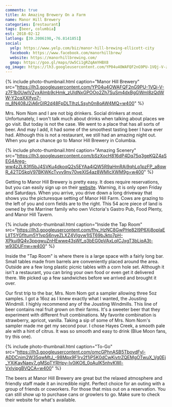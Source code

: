 ```yaml
---
comments: true
title: An Amazing Brewery On a Farm
name: Manor Hill Brewery
categories: [restaurant]
tags: [beer, columbia]
est: 2018-02-12
latlong: [39.2006198,-76.8141851]
social:
  yelp: https://www.yelp.com/biz/manor-hill-brewing-ellicott-city
  facebook: https://www.facebook.com/manorhillbrew/
  website: https://manorhillbrewing.com/
  gmap: https://goo.gl/maps/Uw5Ci1gRZqAmYHBX8
og_image: https://lh3.googleusercontent.com/YP04u4OWAFQF2nG9PU-1VQj-V-z7F1b0UwIVZyxAImb9cHmk_zUIdNxGPOOo2Zh7SuSm4dxBgGWml8zQdWW-Y2cqXXIfyo7-m_8N408J2iA6rGlR2d48FpDLTIhzLSsyh0n8oAW4MQ=w400
---
```


{%
  include photo-thumbnail.html 
  caption="Manor Hill Brewery"
  src="https://lh3.googleusercontent.com/YP04u4OWAFQF2nG9PU-1VQj-V-z7F1b0UwIVZyxAImb9cHmk_zUIdNxGPOOo2Zh7SuSm4dxBgGWml8zQdWW-Y2cqXXIfyo7-m_8N408J2iA6rGlR2d48FpDLTIhzLSsyh0n8oAW4MQ=w400"
%}

Mrs. Nom Nom and I are not big drinkers. Social drinkers at most. Unfortunately, I won't talk much about drinks when talking about places we go visit. But today is not the case. We went to a place that has all sorts of beer. And may I add, it had some of the smoothest tasting beer I have ever had. Although this is not a restaurant, we still had an amazing night out. When you get a chance go to Manor Hill Brewery in Columbia.

<!--more-->

{%
  include photo-thumbnail.html 
  caption="Amazing Scenery"
  src="https://lh3.googleusercontent.com/bSzXocH816dP4Dq75q3geKQZ4aSEG4Areg-ww4zZL83fl5bJ4SVKu4dkoqQ2s5EYAa4jQW5R9aHmRAi9qhLp1pzFP_a8qwR_42TDSkqV97BKWKcTvvv9ny70veXIS4az8WMIcXWM9g=w400"
%}

Getting to Manor Hill Brewery is pretty easy. It does require reservations, but you can easily sign up on their [website](https://manorhillbrewing.com/reservations/#id=tap-room-visit-ellicott-city). Warning, it is only open Friday and Saturdays. When you arrive, you drive down a long driveway that shows you the picturesque setting of Manor Hill Farm. Cows are grazing to the left of you and corn fields are to the right. This 54 acre piece of land is owned by the Marriner family who own Victoria's Gastro Pub, Food Plenty, and Manor Hill Tavern.

{%
  include photo-thumbnail.html 
  caption="Inside the Tap Room"
  src="https://lh3.googleusercontent.com/fhy_HzNC8GwPHe82l9P6Xj8oplaELlIT5YGfItum5Y1vpS6nyeZLXZ4VIgvw1IST69bJkto7pH-XPkuj9Q4v3ppgwuZnHEwwe43sWf_q3bEG0pVAxLqICJxgT3bLiqA3t-w93DUFnw=w400"
%}

Inside the "Tap Room" is where there is a large space with a fairly long bar. Small tables made from barrels are conveniently placed around the area. Outside are a few long plastic picnic tables with a corn hole set. Although it isn't a restaurant, you can bring your own food or even get it delivered there. We picked up a few sandwiches before we arrived and brought it over.

Our first trip to the bar, Mrs. Nom Nom got a sampler allowing three 5oz samples. I got a 16oz as I knew exactly what I wanted, the Jousting Windmill. I highly recommend any of the Jousting Windmills. This line of beer contains real fruit grown on their farms. It's a sweeter beer that they experiment with different fruit combinations. My favorite combination is strawberry, apricot, vanilla. Taking a sip of some of Mrs. Nom Nom's sampler made me get my second pour. I chose Hayes Creek, a smooth pale ale with a hint of citrus. It was so smooth and easy to drink (Blue Moon fans, try this one).

{%
  include photo-thumbnail.html 
  caption="To-Go"
  src="https://lh3.googleusercontent.com/omcGPhnASB5TbovdFyl-ADDCnim2W35qwMtJ_-98Mpx9F1rv2f1jP5K0dCwKjvtrZQEMgOTwuX_Vg0Ej_YXiKavNaev7_gMSpTYRHpy-lv0iKO6_0oAuIK5nhvKWl-VxlyipgBVQCA=w400"
%}

The beers at Manor Hill Brewery are great but the relaxed atmosphere and friendly staff made it an incredible night. Perfect choice for an outing with a group of friends or coworkers. For those that miss out on a reservation. You can still show up to purchase cans or growlers to go. Make sure to check their website for what's available.
